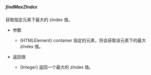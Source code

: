 ##### findMaxZIndex

获取指定元素下最大的 zIndex 值。

* 参数

  - {HTMLElement} container 指定的元素，将会获取该元素下的最大 zIndex 值。

* 返回值

  - {Integer} 返回一个最大的 zIndex 值。

